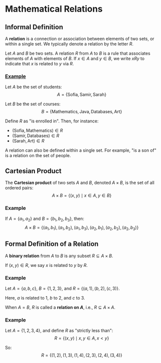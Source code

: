 # Mathematical Relations 

## Informal Definition

A **relation** is a connection or association between elements of two sets, or within a single set. We typically denote a relation by the letter $R$.

Let $A$ and $B$ be two sets. A relation $R$ from $A$ to $B$ is a rule that associates elements of $A$ with elements of $B$. If $x \in A$ and $y \in B$, we write $xRy$ to indicate that $x$ is related to $y$ via $R$.

### [Example](images/example_of_relation_matrix.png)

Let $A$ be the set of students:
$$A = \{\text{Sofia}, \text{Samir}, \text{Sarah}\}$$

Let $B$ be the set of courses:
$$B = \{\text{Mathematics}, \text{Java}, \text{Databases}, \text{Art}\}$$

Define $R$ as "is enrolled in". Then, for instance:
- $(\text{Sofia}, \text{Mathematics}) \in R$
- $(\text{Samir}, \text{Databases}) \in R$
- $(\text{Sarah}, \text{Art}) \in R$

A relation can also be defined within a single set. For example, "is a son of" is a relation on the set of people.

## Cartesian Product

The **Cartesian product** of two sets $A$ and $B$, denoted $A \times B$, is the set of all ordered pairs:
$$A \times B = \{(x, y) \mid x \in A, y \in B\}$$

### Example

If $A = \{a_1, a_2\}$ and $B = \{b_1, b_2, b_3\}$, then:
$$A \times B = \{(a_1, b_1), (a_1, b_2), (a_1, b_3), (a_2, b_1), (a_2, b_2), (a_2, b_3)\}$$

## Formal Definition of a Relation

A **binary relation** from $A$ to $B$ is any subset $R \subseteq A \times B$.

If $(x, y) \in R$, we say $x$ is related to $y$ by $R$.

### Example

Let $A = \{a, b, c\}$, $B = \{1, 2, 3\}$, and $R = \{(a, 1), (b, 2), (c, 3)\}$.

Here, $a$ is related to $1$, $b$ to $2$, and $c$ to $3$.

When $A = B$, $R$ is called a **relation on $A$**, i.e., $R \subseteq A \times A$.

### Example

Let $A = \{1, 2, 3, 4\}$, and define $R$ as "strictly less than":
$$R = \{(x, y) \mid x, y \in A, x < y\}$$

So:
$$R = \{(1,2), (1,3), (1,4), (2,3), (2,4), (3,4)\}$$


